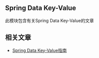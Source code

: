 ## Spring Data Key-Value

此模块包含有关Spring Data Key-Value的文章

## 相关文章

+ [Spring Data Key-Value指南](http://tu-yucheng.github.io/springdata/2023/05/18/spring-data-key-value.html)